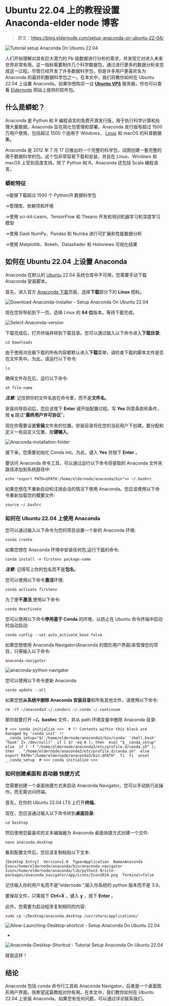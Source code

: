 # Ubuntu 22.04 上的教程设置 Anaconda-elder node 博客

> 原文：<https://blog.eldernode.com/setup-anaconda-on-ubuntu-22-04/>

![Tutorial setup Anaconda On Ubuntu 22.04](img/a0afb5b646c629c9b511c0020e3f1be7.png)

人们开始理解对具有巨大潜力的 Pb 级数据进行分析的需求，并发现它对进入未来世界非常有用。这一指标需要制作几个科学数据包，通过进行更多的数据分析来完成这一过程。尽管已经开发了许多数据科学包，但是许多用户更喜欢名为 Anaconda 的最好的数据科学包之一。在本文中，我们将教你如何在 Ubuntu 22.04 上设置 Anaconda。如果你想购买一台 [**Ubuntu VPS**](https://eldernode.com/ubuntu-vps/) 服务器，你也可以查看 [Eldernode](https://eldernode.com/) 网站上提供的软件包。

## **什么是蟒蛇？**

Anaconda 是 Python 和 R 编程语言的免费开源发行版，用于执行科学计算和处理大量数据。Anaconda 旨在简化包管理和部署。Anaconda 发行版有超过 1500 万用户使用，包括超过 1500 个适用于 Windows、 [Linux](https://blog.eldernode.com/tag/linux/) 和 macOS 的科普数据集。

Anaconda 是 2012 年 7 月 17 日推出的一个完整的科学包，试图创建一套完整的用于数据科学的包。这个包非常容易下载和安装，并且在 Linux、Windows 和 macOS 上受到高度支持。除了 Python 和 R，Anaconda 还包括 Scala 编程语言。

### **蟒蛇特征**

->能够下载超过 1500 个 Python/R 数据科学包

->管理库、依赖项和环境

->使用 sci-kit-Learn、TensorFlow 和 Theano 开发和培训机器学习和深度学习模型

->使用 Dask NumPy、Pandas 和 Numba 进行可扩展和性能数据分析

->使用 Matplotlib、Bokeh、Datashader 和 Holoviews 可视化结果

## **如何在 Ubuntu 22.04 上设置 Anaconda**

Anaconda 在默认的 [Ubuntu](https://blog.eldernode.com/tag/ubuntu/) 22.04 系统仓库中不可用，您需要手动下载 Anaconda 安装脚本。

首先，进入官方 [Anaconda 下载](https://www.anaconda.com/)页面，选择**下载**部分下的 **Linux** 图标。

![Download-Anaconda-installer - Setup Anaconda On Ubuntu 22.04](img/33faa75d51b3f75fcaea7584e1988bb1.png)

现在您将导航到下一页。选择 Linux 的 **64 位**版本。等待下载完成。

![Select-Anaconda-version](img/995b79642fcaff8616a424c1c85d77f3.png)

下载完成后，打开终端并转到下载目录。您可以通过输入以下命令进入**下载目录**:

```
cd Downloads
```

由于使用浏览器下载的所有内容都默认进入**下载**菜单，请检查下载的脚本文件是否在文件夹中。为此，请运行以下命令:

```
ls
```

确保文件存在后，运行以下命令:

```
sh file-name
```

***注意:*** 记住把你的文件名放在命令里，而不是**文件名**。

安装向导启动后，您应该按下 **Enter** 键开始配置过程。写 **Yes** 同意条款和条件，按 **q** 跳过“**最终用户许可协议**”。

现在你需要设置**安装**文件夹的位置。安装目录将在您的当前用户下创建。要分配和定义一些自定义位置，按**键输入**。

![Anaconda-installation-folder](img/83e526cffc9500ab26e37b1301c1cdb5.png)

接下来，您需要初始化 Conda init。为此，键入 **Yes** 并按下 **Enter** 。

要访问 Anaconda 命令工具，可以通过运行以下命令将提取的 Anaconda 文件夹路径添加到系统路径中:

```
echo "export PATH=$PATH:/home/eldernode/anaconda/bin">> ~/.bashrc
```

如果您想在不重新启动和注销会话的情况下使用 Anaconda，您应该使用以下命令重新加载您的概要文件:

```
source ~/.bashrc
```

### **如何在 Ubuntu 22.04 上使用 Anaconda**

您可以通过输入以下命令为您的项目设置一个新的 Anaconda 环境:

```
conda create
```

如果您想在 Anaconda 环境中安装任何包,运行下面的命令:

```
conda install -n firstenv package-name
```

***注意:*** 记得写上你的包名而不是**包名**。

您可以使用以下命令**激活**环境:

```
conda activate firstenv
```

为了使**不激活**,使用以下命令:

```
conda deactivate
```

您可以使用以下命令**停用基于 Conda** 的环境，以防止在 Ubuntu 命令终端中启动时自动启动:

```
conda config --set auto_activate_base false
```

如果您想使用 Anaconda Navigator(Anaconda 的图形用户界面)来管理您的项目，只需输入以下命令:

```
anaconda-navigator
```

![anaconda-python-navigator](img/27ba845f4e87f927c476aa87c0d4186d.png)

您可以使用以下命令更新 Anaconda:

```
conda update --all
```

如果您想**从系统中删除 Anaconda 安装目录**和所有其他文件，请使用以下命令:

```
rm -rf ~/anaconda3 ~/.condarc ~/.conda ~/.continuum
```

那你就要打开 **~/。bashrc** 文件，并从 path 环境变量中删除 Anaconda 目录:

```
# >>> conda initialize >>>  # !! Contents within this block are managed by 'conda init' !!  __conda_setup="$('/home/eldernode/anaconda3/bin/conda' 'shell.bash' 'hook' 2> /dev/null)"  if [ $? -eq 0 ]; then  eval "$__conda_setup"  else  if [ -f "/home/eldernode/anaconda3/etc/profile.d/conda.sh" ]; then  . "/home/eldernode/anaconda3/etc/profile.d/conda.sh"  else  export PATH="/home/eldernode/anaconda3/bin:$PATH"  fi  fi  unset __conda_setup  # <<< conda initialize <<<
```

### **如何创建桌面和** **启动器** **快捷方式**

您需要创建一个桌面快捷方式来启动 Anaconda Navigator。您可以手动执行此操作，而无需访问终端。

首先，在你的 Ubuntu 22.04 LTS 上打开**终端**。

现在，您应该通过输入以下命令转到**桌面目录**:

```
cd Desktop
```

然后使用您最喜欢的文本编辑器为 Anaconda 桌面快捷方式创建一个文件:

```
nano anaconda.desktop
```

看到配置文件后，您应该复制粘贴以下文本:

```
[Desktop Entry]  Version=1.0  Type=Application  Name=Anaconda  Exec=/home/eldernode/anaconda/bin/anaconda-navigator  Icon=/home/eldernode/anaconda/lib/python3.9/site-packages/anaconda_navigator/app/icons/Icon1024.png  Terminal=false
```

记住输入你的用户名而不是“eldernode ”,输入你系统的 python 版本而不是 3.9。

要保存文件，只需按下 **Ctrl+X** ，键入 **y** ，按下 **Enter** 。

此外，您需要为启动程序复制相同的内容:

```
sudo cp ~/Desktop/anaconda.desktop /usr/share/applications/
```

![Allow-Launching-Desktop-shortcut - Setup Anaconda On Ubuntu 22.04](img/27541c2f6fcc3bfbf0f24d3e24e5d396.png)

*

![Anaconda-Desktop-Shortcut - Tutorial Setup Anaconda On Ubuntu 22.04](img/fbca1d4615855002eb9f50a31870efab.png)

就是这样！

## 结论

Anaconda 包括 conda 命令行工具和 Anaconda Navigator，后者是一个桌面图形用户界面。我希望这篇教程对你有用。在本文中，我们教你如何在 Ubuntu 22.04 上安装 Anaconda。如果您有任何问题，可以通过评论联系我们。